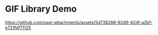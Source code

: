 
# GIF Library Demo

https://github.com/user-attachments/assets/5d738288-92d9-42df-a2b1-e721fdf71125

